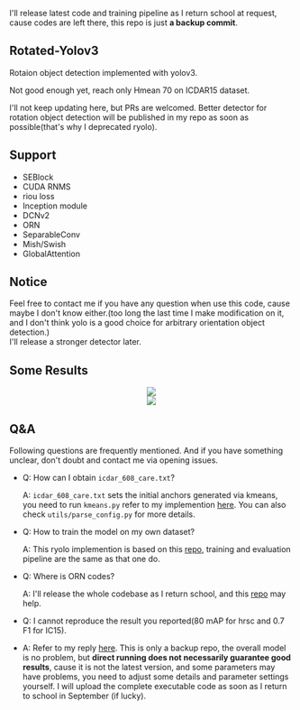 I'll release latest code and training pipeline as I return school at request, cause codes are left there, this repo is just **a backup commit**.

## Rotated-Yolov3
Rotaion object detection implemented with yolov3.

Not good enough yet, reach only Hmean 70 on ICDAR15 dataset. 

I'll not keep updating here, but PRs are welcomed. Better detector for rotation object detection will be published in my repo as soon as possible(that's why I deprecated ryolo). 

## Support 
* SEBlock  
* CUDA RNMS  
* riou loss  
* Inception module  
* DCNv2  
* ORN  
* SeparableConv
* Mish/Swish
* GlobalAttention

## Notice  
Feel free to contact me if you have any question when use this code, cause maybe I don't know either.(too long the last time I make modification on it, and I don't think yolo is a good choice for arbitrary orientation object detection.)  
I'll release a stronger detector later.  


## Some Results
<div align=center><img  src="https://github.com/ming71/rotate-yolo/blob/master/1.jpg"/></div>
<div align=center><img  src="https://github.com/ming71/rotate-yolo/blob/master/2.jpg"/></div>

## Q&A

Following questions are frequently mentioned. And if you have something unclear, don't doubt and contact me via  opening issues. 

* Q: How can I obtain  `icdar_608_care.txt`?

  A: `icdar_608_care.txt` sets the initial anchors generated via kmeans, you need to run `kmeans.py` refer to my implemention  [here](https://github.com/ming71/toolbox/blob/master/kmeans.py). You can also check `utils/parse_config.py` for more details.

* Q: How to train the model on my own dataset?

  A: This ryolo implemention is based on this [repo](https://github.com/ultralytics/yolov3),  training and evaluation pipeline are the same as that one do.

* Q: Where is ORN codes?

  A: I'll release the whole codebase as I return school, and this [repo](https://github.com/ming71/CUDA/tree/master/ORN) may help.

* Q: I cannot reproduce the result you reported(80 mAP for hrsc and 0.7 F1 for IC15).
* A: Refer to my reply [here](https://github.com/ming71/rotate-yolov3/issues/14#issuecomment-663328130). This is only a backup repo, the overall model is no problem, but **direct running does not necessarily guarantee good results**, cause it is not the latest version, and some parameters may have problems, you need to adjust some details and parameter settings yourself. 
  I will upload the complete executable code as soon as I return to school in September (if lucky).


